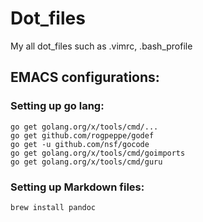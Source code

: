 # Dot_files
My all dot_files such as .vimrc, .bash_profile

## EMACS configurations:

### Setting up go lang: 

    go get golang.org/x/tools/cmd/...
    go get github.com/rogpeppe/godef
    go get -u github.com/nsf/gocode
    go get golang.org/x/tools/cmd/goimports
    go get golang.org/x/tools/cmd/guru

### Setting up Markdown files:

    brew install pandoc

